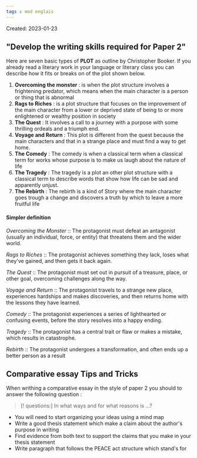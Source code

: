 ```yaml
---
tags : mod englais
---
```

Created: 2023-01-23 

## "Develop the writing skills required for Paper 2"
Here are seven basic types of **PLOT** as outline by Christopher Booker. If you already read a literary work in your language or literary class you can describe how it fits or breaks on of the plot shown below.
1. **Overcoming the monster** : is when the plot structure involves a frightening predator, which means when the main character is a person or thing that is abnormal
2. **Rags to Riches** : is a plot structure that focuses on the improvement of the main character from a lower or deprived state of being to or more enlightened or wealthy position in society
3. **The Quest** : It involves a call to a journey with a purpose with some thrilling ordeals and a triumph end.  
4. **Voyage and Return** : This plot is different from the quest because the main characters and that in a strange place and must find a way to get home.
5. **The Comedy** :  The comedy is when a classical term when a classical term for works whose purpose is to make us laugh about the nature of life  
6. **The Tragedy** : The tragedy is a plot an other plot structure with a classical term to describe words that show how life can be sad and apparently unjust. 
7. **The Rebirth** : The rebirth is a kind of Story where the main character goes trough a change  and discovers a truth by which to leave a more fruitful life

#### Simpler definition
*Overcoming the Monster* :: The protagonist must defeat an antagonist (usually an individual, force, or entity) that threatens them and the wider world. 

*Rags to Riches* :: The protagonist achieves something they lack, loses what they’ve gained, and then gets it back again. 

*The Quest* :: The protagonist must set out in pursuit of a treasure, place, or other goal, overcoming challenges along the way. 

*Voyage and Return* :: The protagonist travels to a strange new place, experiences hardships and makes discoveries, and then returns home with the lessons they have learned. 

*Comedy* :: The protagonist experiences a series of lighthearted or confusing events, before the story resolves into a happy ending. 

*Tragedy* :: The protagonist has a central trait or flaw or makes a mistake, which results in catastrophe. 

*Rebirth* :: The protagonist undergoes a transformation, and often ends up a better person as a result

## Comparative essay Tips and Tricks
When writhing a comparative essay in the style of paper 2 you should to answer the following question :
>[! questions:]
>In what ways and for what reasons is ...?

- You will need to start organizing your ideas using a mind map
- Write a good thesis statement which make a claim about the author's purpose in writing
- Find evidence from both text to support the claims that you make in your thesis statement
- Write paragraph that follows the PEACE act structure which stand's for